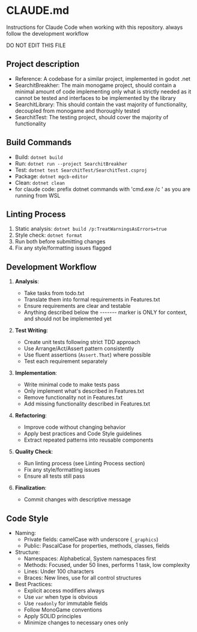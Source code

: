 # CLAUDE.md

Instructions for Claude Code when working with this repository.
always follow the development workflow

DO NOT EDIT THIS FILE

## Project description
- Reference: A codebase for a similar project, implemented in godot .net
- SearchitBreakher: The main monogame project, should contain a minimal amount of code implementing only what is strictly needed as it cannot be tested and interfaces to be implemented by the library
- SearchitLibrary: This should contain the vast majority of functionality, decoupled from monogame and thoroughly tested
- SearchitTest: The testing project, should cover the majority of functionality

## Build Commands
- Build: `dotnet build`
- Run: `dotnet run --project SearchitBreakher`
- Test: `dotnet test SearchitTest/SearchitTest.csproj`
- Package: `dotnet mgcb-editor`
- Clean: `dotnet clean`
- for claude code: prefix dotnet commands with 'cmd.exe /c ' as you are running from WSL

## Linting Process
1. Static analysis: `dotnet build /p:TreatWarningsAsErrors=true`
2. Style check: `dotnet format`
3. Run both before submitting changes
4. Fix any style/formatting issues flagged

## Development Workflow
1. **Analysis**: 
   - Take tasks from todo.txt
   - Translate them into formal requirements in Features.txt
   - Ensure requirements are clear and testable
   - Anything described below the ------- marker is ONLY for context, and should not be implemented yet

2. **Test Writing**:
   - Create unit tests following strict TDD approach
   - Use Arrange/Act/Assert pattern consistently
   - Use fluent assertions (`Assert.That`) where possible
   - Test each requirement separately

3. **Implementation**:
   - Write minimal code to make tests pass
   - Only implement what's described in Features.txt
   - Remove functionality not in Features.txt
   - Add missing functionality described in Features.txt

4. **Refactoring**:
   - Improve code without changing behavior
   - Apply best practices and Code Style guidelines
   - Extract repeated patterns into reusable components

5. **Quality Check**:
   - Run linting process (see Linting Process section)
   - Fix any style/formatting issues
   - Ensure all tests still pass

6. **Finalization**:
   - Commit changes with descriptive message

## Code Style
- Naming:
  - Private fields: camelCase with underscore (`_graphics`)
  - Public: PascalCase for properties, methods, classes, fields
- Structure:
  - Namespaces: Alphabetical, System namespaces first
  - Methods: Focused, under 50 lines, performs 1 task, low complexity
  - Lines: Under 100 characters
  - Braces: New lines, use for all control structures
- Best Practices:
  - Explicit access modifiers always
  - Use `var` when type is obvious
  - Use `readonly` for immutable fields
  - Follow MonoGame conventions
  - Apply SOLID principles
  - Minimize changes to necessary ones only
